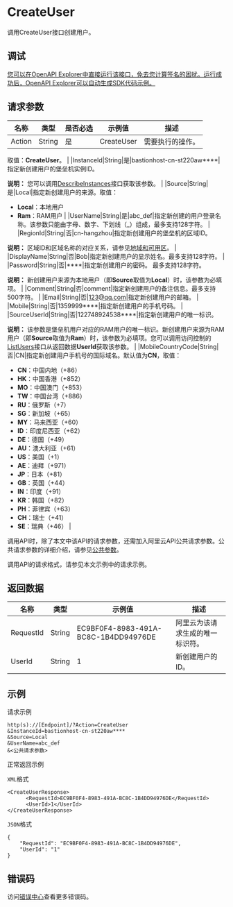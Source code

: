 # CreateUser

调用CreateUser接口创建用户。

## 调试

[您可以在OpenAPI Explorer中直接运行该接口，免去您计算签名的困扰。运行成功后，OpenAPI Explorer可以自动生成SDK代码示例。](https://api.aliyun.com/#product=Yundun-bastionhost&api=CreateUser&type=RPC&version=2019-12-09)

## 请求参数

|名称|类型|是否必选|示例值|描述|
|--|--|----|---|--|
|Action|String|是|CreateUser|需要执行的操作。

 取值：**CreateUser**。 |
|InstanceId|String|是|bastionhost-cn-st220aw\*\*\*\*|指定新创建用户的堡垒机实例ID。

 **说明：** 您可以调用[DescribeInstances](~~153281~~)接口获取该参数。 |
|Source|String|是|Local|指定新创建用户的来源。取值：

 -   **Local**：本地用户
-   **Ram**：RAM用户 |
|UserName|String|是|abc\_def|指定新创建的用户登录名称。该参数只能由字母、数字、下划线（\_）组成，最多支持128字符。 |
|RegionId|String|否|cn-hangzhou|指定新创建用户的堡垒机的区域ID。

 **说明：** 区域ID和区域名称的对应关系，请参见[地域和可用区](~~40654~~)。 |
|DisplayName|String|否|Bob|指定新创建用户的显示姓名。最多支持128字符。 |
|Password|String|否|\*\*\*\*|指定新创建用户的密码。 最多支持128字符。

 **说明：** 新创建用户来源为本地用户（即**Source**取值为**Local**）时，该参数为必填项。 |
|Comment|String|否|comment|指定新创建用户的备注信息。最多支持500字符。 |
|Email|String|否|123@qq.com|指定新创建用户的邮箱。 |
|Mobile|String|否|1359999\*\*\*\*|指定新创建用户的手机号码。 |
|SourceUserId|String|否|122748924538\*\*\*\*|指定新创建用户的唯一标识。

 **说明：** 该参数是堡垒机用户对应的RAM用户的唯一标识。新创建用户来源为RAM用户（即**Source**取值为**Ram**）时，该参数为必填项。您可以调用访问控制的[ListUsers](~~28684~~)接口从返回数据**UserId**获取该参数。 |
|MobileCountryCode|String|否|CN|指定新创建用户手机号的国际域名。默认值为**CN**，取值：

 -   **CN**：中国内地（+86）
-   **HK**：中国香港（+852）
-   **MO**：中国澳门（+853）
-   **TW**：中国台湾（+886）
-   **RU**：俄罗斯（+7）
-   **SG**：新加坡（+65）
-   **MY**：马来西亚（+60）
-   **ID**：印度尼西亚（+62）
-   **DE**：德国（+49）
-   **AU**：澳大利亚（+61）
-   **US**：美国（+1）
-   **AE**：迪拜（+971）
-   **JP**：日本（+81）
-   **GB**：英国（+44）
-   **IN**：印度（+91）
-   **KR**：韩国（+82）
-   **PH**：菲律宾（+63）
-   **CH**：瑞士（+41）
-   **SE**：瑞典（+46） |

调用API时，除了本文中该API的请求参数，还需加入阿里云API公共请求参数。公共请求参数的详细介绍，请参见[公共参数](~~148139~~)。

调用API的请求格式，请参见本文示例中的请求示例。

## 返回数据

|名称|类型|示例值|描述|
|--|--|---|--|
|RequestId|String|EC9BF0F4-8983-491A-BC8C-1B4DD94976DE|阿里云为该请求生成的唯一标识符。 |
|UserId|String|1|新创建用户的ID。 |

## 示例

请求示例

```
http(s)://[Endpoint]/?Action=CreateUser
&InstanceId=bastionhost-cn-st220aw****
&Source=Local
&UserName=abc_def
&<公共请求参数>
```

正常返回示例

`XML`格式

```
<CreateUserResponse>
      <RequestId>EC9BF0F4-8983-491A-BC8C-1B4DD94976DE</RequestId>
      <UserId>1</UserId>
</CreateUserResponse>
```

`JSON`格式

```
{
	"RequestId": "EC9BF0F4-8983-491A-BC8C-1B4DD94976DE",
	"UserId": "1"
}
```

## 错误码

访问[错误中心](https://error-center.aliyun.com/status/product/Yundun-bastionhost)查看更多错误码。

